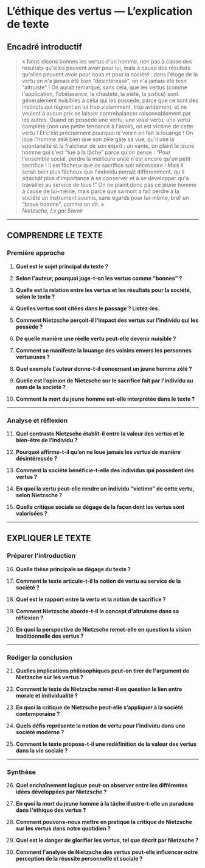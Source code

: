 # L’éthique des vertus — L’explication de texte

## Encadré introductif
> « Nous disons bonnes les vertus d'un homme, non pas à cause des résultats qu'elles peuvent avoir pour lui, mais à cause des résultats qu'elles peuvent avoir pour nous et pour la société : dans l'éloge de la vertu on n'a jamais été bien “désintéressé”, on n'a jamais été bien “altruiste” ! On aurait remarqué, sans cela, que les vertus (comme l'application, l'obéissance, la chasteté, la piété, la justice) sont généralement nuisibles à celui qui les possède, parce que ce sont des instincts qui règnent en lui trop violemment, trop avidement, et ne veulent à aucun prix se laisser contrebalancer raisonnablement par les autres. Quand on possède une vertu, une vraie vertu, une vertu complète (non une petite tendance à l'avoir), on est victime de cette vertu ! Et c'est précisément pourquoi le voisin en fait la louange ! On loue l'homme zélé bien que son zèle gâte sa vue, qu'il use la spontanéité et la fraîcheur de son esprit : on vante, on plaint le jeune homme qui s'est “tué à la tâche” parce qu'on pense : “Pour l'ensemble social, perdre la meilleure unité n'est encore qu'un petit sacrifice ! Il est fâcheux que ce sacrifice soit nécessaire ! Mais il serait bien plus fâcheux que l'individu pensât différemment, qu'il attachât plus d'importance à se conserver et à se développer qu'à travailler au service de tous !” On ne plaint donc pas ce jeune homme à cause de lui-même, mais parce que sa mort a fait perdre à la société un instrument soumis, sans égards pour lui-même, bref un “brave homme”, comme on dit. »  
> *Nietzsche, Le gai Savoir*

---

## COMPRENDRE LE TEXTE

### Première approche

1. **Quel est le sujet principal du texte ?**
   
2. **Selon l'auteur, pourquoi juge-t-on les vertus comme “bonnes” ?**
   
3. **Quelle est la relation entre les vertus et les résultats pour la société, selon le texte ?**
   
4. **Quelles vertus sont citées dans le passage ? Listez-les.**
   
5. **Comment Nietzsche perçoit-il l'impact des vertus sur l'individu qui les possède ?**
   
6. **De quelle manière une réelle vertu peut-elle devenir nuisible ?**
   
7. **Comment se manifeste la louange des voisins envers les personnes vertueuses ?**
   
8. **Quel exemple l'auteur donne-t-il concernant un jeune homme zélé ?**
   
9. **Quelle est l’opinion de Nietzsche sur le sacrifice fait par l'individu au nom de la société ?**
   
10. **Comment la mort du jeune homme est-elle interprétée dans le texte ?**

---

### Analyse et réflexion

11. **Quel contraste Nietzsche établit-il entre la valeur des vertus et le bien-être de l’individu ?**
    
12. **Pourquoi affirme-t-il qu’on ne loue jamais les vertus de manière désintéressée ?**
    
13. **Comment la société bénéficie-t-elle des individus qui possèdent des vertus ?**
    
14. **En quoi la vertu peut-elle rendre un individu “victime” de cette vertu, selon Nietzsche ?**
    
15. **Quelle critique sociale se dégage de la façon dont les vertus sont valorisées ?**

---

## EXPLIQUER LE TEXTE

### Préparer l’introduction

16. **Quelle thèse principale se dégage du texte ?**
    
17. **Comment le texte articule-t-il la notion de vertu au service de la société ?**
    
18. **Quel est le rapport entre la vertu et la notion de sacrifice ?**
    
19. **Comment Nietzsche aborde-t-il le concept d'altruisme dans sa réflexion ?**
    
20. **En quoi la perspective de Nietzsche remet-elle en question la vision traditionnelle des vertus ?**

---

### Rédiger la conclusion

21. **Quelles implications philosophiques peut-on tirer de l'argument de Nietzsche sur les vertus ?**
    
22. **Comment le texte de Nietzsche remet-il en question le lien entre morale et individualité ?**
    
23. **En quoi la critique de Nietzsche peut-elle s’appliquer à la société contemporaine ?**
    
24. **Quels défis représente la notion de vertu pour l’individu dans une société moderne ?**
    
25. **Comment le texte propose-t-il une redéfinition de la valeur des vertus dans la vie sociale ?** 

---

### Synthèse

26. **Quel enchaînement logique peut-on observer entre les différentes idées développées par Nietzsche ?**
    
27. **En quoi la mort du jeune homme à la tâche illustre-t-elle un paradoxe dans l'éthique des vertus ?**
    
28. **Comment pouvons-nous mettre en pratique la critique de Nietzsche sur les vertus dans notre quotidien ?**

29. **Quel est le danger de glorifier les vertus, tel que décrit par Nietzsche ?**
    
30. **Comment l'analyse de Nietzsche des vertus peut-elle influencer notre perception de la réussite personnelle et sociale ?**